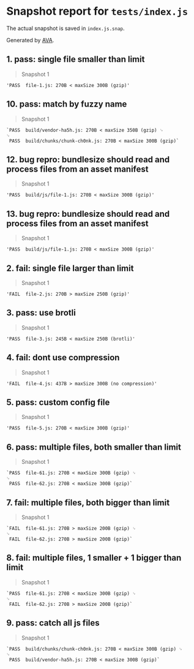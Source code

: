 # Snapshot report for `tests/index.js`

The actual snapshot is saved in `index.js.snap`.

Generated by [AVA](https://ava.li).

## 1. pass: single file smaller than limit

> Snapshot 1

    'PASS  file-1.js: 270B < maxSize 300B (gzip)'

## 10. pass: match by fuzzy name

> Snapshot 1

    `PASS  build/vendor-ha5h.js: 270B < maxSize 350B (gzip) ␊
    ␊
     PASS  build/chunks/chunk-ch0nk.js: 270B < maxSize 300B (gzip)`

## 12. bug repro: bundlesize should read and process files from an asset manifest

> Snapshot 1

    'PASS  build/js/file-1.js: 270B < maxSize 300B (gzip)'

## 13. bug repro: bundlesize should read and process files from an asset manifest

> Snapshot 1

    'PASS  build/js/file-1.js: 270B < maxSize 300B (gzip)'

## 2. fail: single file larger than limit

> Snapshot 1

    'FAIL  file-2.js: 270B > maxSize 250B (gzip)'

## 3. pass: use brotli

> Snapshot 1

    'PASS  file-3.js: 245B < maxSize 250B (brotli)'

## 4. fail: dont use compression

> Snapshot 1

    'FAIL  file-4.js: 437B > maxSize 300B (no compression)'

## 5. pass: custom config file

> Snapshot 1

    'PASS  file-5.js: 270B < maxSize 300B (gzip)'

## 6. pass: multiple files, both smaller than limit

> Snapshot 1

    `PASS  file-61.js: 270B < maxSize 300B (gzip) ␊
    ␊
     PASS  file-62.js: 270B < maxSize 300B (gzip)`

## 7. fail: multiple files, both bigger than limit

> Snapshot 1

    `FAIL  file-61.js: 270B > maxSize 200B (gzip) ␊
    ␊
     FAIL  file-62.js: 270B > maxSize 200B (gzip)`

## 8. fail: multiple files, 1 smaller + 1 bigger than limit

> Snapshot 1

    `PASS  file-61.js: 270B < maxSize 300B (gzip) ␊
    ␊
     FAIL  file-62.js: 270B > maxSize 200B (gzip)`

## 9. pass: catch all js files

> Snapshot 1

    `PASS  build/chunks/chunk-ch0nk.js: 270B < maxSize 300B (gzip) ␊
    ␊
     PASS  build/vendor-ha5h.js: 270B < maxSize 300B (gzip)`
